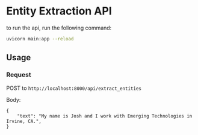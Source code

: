 # Entity Extraction API

to run the api, run the following command:

```bash
uvicorn main:app --reload
```

## Usage

### Request

POST to `http://localhost:8000/api/extract_entities`

Body:

```
{
    "text": "My name is Josh and I work with Emerging Technologies in Irvine, CA.",
}

```
